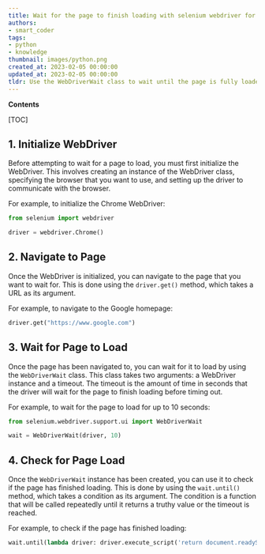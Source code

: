 ```yaml
---
title: Wait for the page to finish loading with selenium webdriver for python
authors:
- smart_coder
tags:
- python
- knowledge
thumbnail: images/python.png
created_at: 2023-02-05 00:00:00
updated_at: 2023-02-05 00:00:00
tldr: Use the WebDriverWait class to wait until the page is fully loaded.
---
```


**Contents**

[TOC]

## 1. Initialize WebDriver

Before attempting to wait for a page to load, you must first initialize the WebDriver. This involves creating an instance of the WebDriver class, specifying the browser that you want to use, and setting up the driver to communicate with the browser.

For example, to initialize the Chrome WebDriver:

```python
from selenium import webdriver

driver = webdriver.Chrome()
```

## 2. Navigate to Page

Once the WebDriver is initialized, you can navigate to the page that you want to wait for. This is done using the `driver.get()` method, which takes a URL as its argument.

For example, to navigate to the Google homepage:

```python
driver.get("https://www.google.com")
```

## 3. Wait for Page to Load

Once the page has been navigated to, you can wait for it to load by using the `WebDriverWait` class. This class takes two arguments: a WebDriver instance and a timeout. The timeout is the amount of time in seconds that the driver will wait for the page to finish loading before timing out.

For example, to wait for the page to load for up to 10 seconds:

```python
from selenium.webdriver.support.ui import WebDriverWait

wait = WebDriverWait(driver, 10)
```

## 4. Check for Page Load

Once the `WebDriverWait` instance has been created, you can use it to check if the page has finished loading. This is done by using the `wait.until()` method, which takes a condition as its argument. The condition is a function that will be called repeatedly until it returns a truthy value or the timeout is reached.

For example, to check if the page has finished loading:

```python
wait.until(lambda driver: driver.execute_script('return document.readyState') == 'complete')
```
